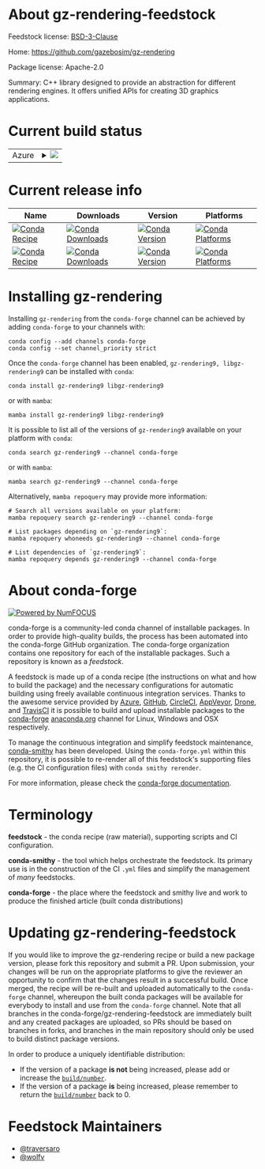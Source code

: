 About gz-rendering-feedstock
============================

Feedstock license: [BSD-3-Clause](https://github.com/conda-forge/gz-rendering-feedstock/blob/main/LICENSE.txt)

Home: https://github.com/gazebosim/gz-rendering

Package license: Apache-2.0

Summary: C++ library designed to provide an abstraction for different rendering engines. It offers unified APIs for creating 3D graphics applications.

Current build status
====================


<table>
    
  <tr>
    <td>Azure</td>
    <td>
      <details>
        <summary>
          <a href="https://dev.azure.com/conda-forge/feedstock-builds/_build/latest?definitionId=17631&branchName=main">
            <img src="https://dev.azure.com/conda-forge/feedstock-builds/_apis/build/status/gz-rendering-feedstock?branchName=main">
          </a>
        </summary>
        <table>
          <thead><tr><th>Variant</th><th>Status</th></tr></thead>
          <tbody><tr>
              <td>linux_64</td>
              <td>
                <a href="https://dev.azure.com/conda-forge/feedstock-builds/_build/latest?definitionId=17631&branchName=main">
                  <img src="https://dev.azure.com/conda-forge/feedstock-builds/_apis/build/status/gz-rendering-feedstock?branchName=main&jobName=linux&configuration=linux%20linux_64_" alt="variant">
                </a>
              </td>
            </tr><tr>
              <td>linux_aarch64</td>
              <td>
                <a href="https://dev.azure.com/conda-forge/feedstock-builds/_build/latest?definitionId=17631&branchName=main">
                  <img src="https://dev.azure.com/conda-forge/feedstock-builds/_apis/build/status/gz-rendering-feedstock?branchName=main&jobName=linux&configuration=linux%20linux_aarch64_" alt="variant">
                </a>
              </td>
            </tr><tr>
              <td>linux_ppc64le</td>
              <td>
                <a href="https://dev.azure.com/conda-forge/feedstock-builds/_build/latest?definitionId=17631&branchName=main">
                  <img src="https://dev.azure.com/conda-forge/feedstock-builds/_apis/build/status/gz-rendering-feedstock?branchName=main&jobName=linux&configuration=linux%20linux_ppc64le_" alt="variant">
                </a>
              </td>
            </tr><tr>
              <td>osx_64</td>
              <td>
                <a href="https://dev.azure.com/conda-forge/feedstock-builds/_build/latest?definitionId=17631&branchName=main">
                  <img src="https://dev.azure.com/conda-forge/feedstock-builds/_apis/build/status/gz-rendering-feedstock?branchName=main&jobName=osx&configuration=osx%20osx_64_" alt="variant">
                </a>
              </td>
            </tr><tr>
              <td>osx_arm64</td>
              <td>
                <a href="https://dev.azure.com/conda-forge/feedstock-builds/_build/latest?definitionId=17631&branchName=main">
                  <img src="https://dev.azure.com/conda-forge/feedstock-builds/_apis/build/status/gz-rendering-feedstock?branchName=main&jobName=osx&configuration=osx%20osx_arm64_" alt="variant">
                </a>
              </td>
            </tr><tr>
              <td>win_64</td>
              <td>
                <a href="https://dev.azure.com/conda-forge/feedstock-builds/_build/latest?definitionId=17631&branchName=main">
                  <img src="https://dev.azure.com/conda-forge/feedstock-builds/_apis/build/status/gz-rendering-feedstock?branchName=main&jobName=win&configuration=win%20win_64_" alt="variant">
                </a>
              </td>
            </tr>
          </tbody>
        </table>
      </details>
    </td>
  </tr>
</table>

Current release info
====================

| Name | Downloads | Version | Platforms |
| --- | --- | --- | --- |
| [![Conda Recipe](https://img.shields.io/badge/recipe-gz--rendering9-green.svg)](https://anaconda.org/conda-forge/gz-rendering9) | [![Conda Downloads](https://img.shields.io/conda/dn/conda-forge/gz-rendering9.svg)](https://anaconda.org/conda-forge/gz-rendering9) | [![Conda Version](https://img.shields.io/conda/vn/conda-forge/gz-rendering9.svg)](https://anaconda.org/conda-forge/gz-rendering9) | [![Conda Platforms](https://img.shields.io/conda/pn/conda-forge/gz-rendering9.svg)](https://anaconda.org/conda-forge/gz-rendering9) |
| [![Conda Recipe](https://img.shields.io/badge/recipe-libgz--rendering9-green.svg)](https://anaconda.org/conda-forge/libgz-rendering9) | [![Conda Downloads](https://img.shields.io/conda/dn/conda-forge/libgz-rendering9.svg)](https://anaconda.org/conda-forge/libgz-rendering9) | [![Conda Version](https://img.shields.io/conda/vn/conda-forge/libgz-rendering9.svg)](https://anaconda.org/conda-forge/libgz-rendering9) | [![Conda Platforms](https://img.shields.io/conda/pn/conda-forge/libgz-rendering9.svg)](https://anaconda.org/conda-forge/libgz-rendering9) |

Installing gz-rendering
=======================

Installing `gz-rendering` from the `conda-forge` channel can be achieved by adding `conda-forge` to your channels with:

```
conda config --add channels conda-forge
conda config --set channel_priority strict
```

Once the `conda-forge` channel has been enabled, `gz-rendering9, libgz-rendering9` can be installed with `conda`:

```
conda install gz-rendering9 libgz-rendering9
```

or with `mamba`:

```
mamba install gz-rendering9 libgz-rendering9
```

It is possible to list all of the versions of `gz-rendering9` available on your platform with `conda`:

```
conda search gz-rendering9 --channel conda-forge
```

or with `mamba`:

```
mamba search gz-rendering9 --channel conda-forge
```

Alternatively, `mamba repoquery` may provide more information:

```
# Search all versions available on your platform:
mamba repoquery search gz-rendering9 --channel conda-forge

# List packages depending on `gz-rendering9`:
mamba repoquery whoneeds gz-rendering9 --channel conda-forge

# List dependencies of `gz-rendering9`:
mamba repoquery depends gz-rendering9 --channel conda-forge
```


About conda-forge
=================

[![Powered by
NumFOCUS](https://img.shields.io/badge/powered%20by-NumFOCUS-orange.svg?style=flat&colorA=E1523D&colorB=007D8A)](https://numfocus.org)

conda-forge is a community-led conda channel of installable packages.
In order to provide high-quality builds, the process has been automated into the
conda-forge GitHub organization. The conda-forge organization contains one repository
for each of the installable packages. Such a repository is known as a *feedstock*.

A feedstock is made up of a conda recipe (the instructions on what and how to build
the package) and the necessary configurations for automatic building using freely
available continuous integration services. Thanks to the awesome service provided by
[Azure](https://azure.microsoft.com/en-us/services/devops/), [GitHub](https://github.com/),
[CircleCI](https://circleci.com/), [AppVeyor](https://www.appveyor.com/),
[Drone](https://cloud.drone.io/welcome), and [TravisCI](https://travis-ci.com/)
it is possible to build and upload installable packages to the
[conda-forge](https://anaconda.org/conda-forge) [anaconda.org](https://anaconda.org/)
channel for Linux, Windows and OSX respectively.

To manage the continuous integration and simplify feedstock maintenance,
[conda-smithy](https://github.com/conda-forge/conda-smithy) has been developed.
Using the ``conda-forge.yml`` within this repository, it is possible to re-render all of
this feedstock's supporting files (e.g. the CI configuration files) with ``conda smithy rerender``.

For more information, please check the [conda-forge documentation](https://conda-forge.org/docs/).

Terminology
===========

**feedstock** - the conda recipe (raw material), supporting scripts and CI configuration.

**conda-smithy** - the tool which helps orchestrate the feedstock.
                   Its primary use is in the construction of the CI ``.yml`` files
                   and simplify the management of *many* feedstocks.

**conda-forge** - the place where the feedstock and smithy live and work to
                  produce the finished article (built conda distributions)


Updating gz-rendering-feedstock
===============================

If you would like to improve the gz-rendering recipe or build a new
package version, please fork this repository and submit a PR. Upon submission,
your changes will be run on the appropriate platforms to give the reviewer an
opportunity to confirm that the changes result in a successful build. Once
merged, the recipe will be re-built and uploaded automatically to the
`conda-forge` channel, whereupon the built conda packages will be available for
everybody to install and use from the `conda-forge` channel.
Note that all branches in the conda-forge/gz-rendering-feedstock are
immediately built and any created packages are uploaded, so PRs should be based
on branches in forks, and branches in the main repository should only be used to
build distinct package versions.

In order to produce a uniquely identifiable distribution:
 * If the version of a package **is not** being increased, please add or increase
   the [``build/number``](https://docs.conda.io/projects/conda-build/en/latest/resources/define-metadata.html#build-number-and-string).
 * If the version of a package **is** being increased, please remember to return
   the [``build/number``](https://docs.conda.io/projects/conda-build/en/latest/resources/define-metadata.html#build-number-and-string)
   back to 0.

Feedstock Maintainers
=====================

* [@traversaro](https://github.com/traversaro/)
* [@wolfv](https://github.com/wolfv/)

